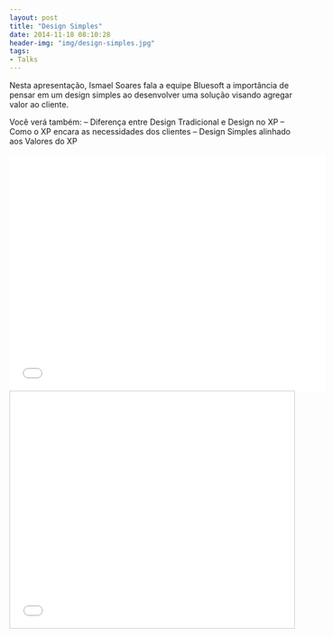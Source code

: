 ```yaml
---
layout: post
title: "Design Simples" 
date: 2014-11-18 08:10:28
header-img: "img/design-simples.jpg"
tags:
- Talks 
---
```

Nesta apresentação, Ismael Soares fala a equipe Bluesoft a importância de pensar em um design simples ao desenvolver uma solução visando agregar valor ao cliente.

Você verá também:
– Diferença entre Design Tradicional e Design no XP
– Como o XP encara as necessidades dos clientes
– Design Simples alinhado aos Valores do XP

<iframe src="//player.vimeo.com/video/107701169" width="560" height="420" frameborder="0" title="Papo Reto: &quot;Design simples com XP&quot;, por Ismael Soares" webkitallowfullscreen="" mozallowfullscreen="" allowfullscreen=""></iframe>

<iframe style="border: 1px solid #CCC; border-width: 1px; margin-bottom: 5px; max-width: 100%;" src="//www.slideshare.net/slideshow/embed_code/39539882" width="560" height="420" frameborder="0" marginwidth="0" marginheight="0" scrolling="no" allowfullscreen="allowfullscreen"> </iframe>
<br>
